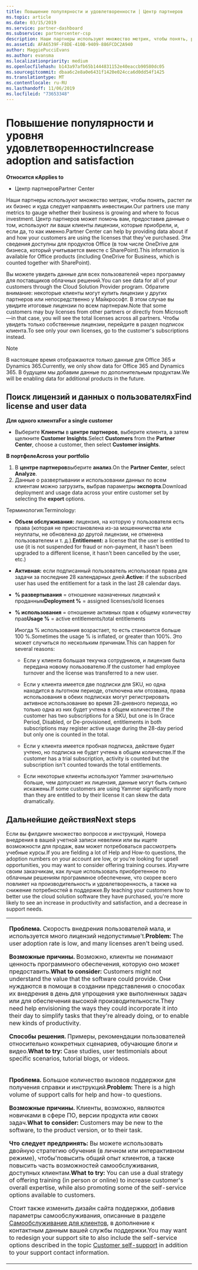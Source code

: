```yaml
---
title: Повышение популярности и удовлетворенности | Центр партнеров
ms.topic: article
ms.date: 03/15/2019
ms.service: partner-dashboard
ms.subservice: partnercenter-csp
description: Наши партнеры используют множество метрик, чтобы понять, растет ли их бизнес и куда следует направлять инвестиции. Центр партнеров может помочь вам, предоставив данные о том, используют ли ваши клиенты лицензии, которые приобрели, и, если да, то как именно.
ms.assetid: AFA6539F-F8DE-410B-9409-886FCDC2A940
author: MaggiePucciEvans
ms.author: evansma
ms.localizationpriority: medium
ms.openlocfilehash: b143a97afb65b1444831152e40eaccb90580dc05
ms.sourcegitcommit: dbaa6c2e8a0e6431f1420e024cca6d0dd54f1425
ms.translationtype: MT
ms.contentlocale: ru-RU
ms.lasthandoff: 11/06/2019
ms.locfileid: "73653348"
---
```

# <a name="increase-adoption-and-satisfaction"></a><span data-ttu-id="694a2-104">Повышение популярности и уровня удовлетворенности</span><span class="sxs-lookup"><span data-stu-id="694a2-104">Increase adoption and satisfaction</span></span>

<span data-ttu-id="694a2-105">**Относится к**</span><span class="sxs-lookup"><span data-stu-id="694a2-105">**Applies to**</span></span>

-  <span data-ttu-id="694a2-106">Центр партнеров</span><span class="sxs-lookup"><span data-stu-id="694a2-106">Partner Center</span></span>

<span data-ttu-id="694a2-107">Наши партнеры используют множество метрик, чтобы понять, растет ли их бизнес и куда следует направлять инвестиции.</span><span class="sxs-lookup"><span data-stu-id="694a2-107">Our partners use many metrics to gauge whether their business is growing and where to focus investment.</span></span> <span data-ttu-id="694a2-108">Центр партнеров может помочь вам, предоставив данные о том, используют ли ваши клиенты лицензии, которые приобрели, и, если да, то как именно.</span><span class="sxs-lookup"><span data-stu-id="694a2-108">Partner Center can help by providing data about if and how your customers are using the licenses that they've purchased.</span></span> <span data-ttu-id="694a2-109">Эти сведения доступны для продуктов Office (в том числе OneDrive для бизнеса, который учитывается вместе с SharePoint).</span><span class="sxs-lookup"><span data-stu-id="694a2-109">This information is available for Office products (including OneDrive for Business, which is counted together with SharePoint).</span></span>

<span data-ttu-id="694a2-110">Вы можете увидеть данные для всех пользователей через программу для поставщиков облачных решений.</span><span class="sxs-lookup"><span data-stu-id="694a2-110">You can see data for all of your customers through the Cloud Solution Provider program.</span></span> <span data-ttu-id="694a2-111">Обратите внимание: некоторые клиенты могут купить лицензии у других партнеров или непосредственно у Майкрософт. В этом случае вы увидите итоговые лицензии по всем партнерам.</span><span class="sxs-lookup"><span data-stu-id="694a2-111">Note that some customers may buy licenses from other partners or directly from Microsoft—in that case, you will see the total licenses across all partners.</span></span> <span data-ttu-id="694a2-112">Чтобы увидеть только собственные лицензии, перейдите в раздел подписок клиента.</span><span class="sxs-lookup"><span data-stu-id="694a2-112">To see only your own licenses, go to the customer's subscriptions instead.</span></span>

> [!NOTE]  
>  <span data-ttu-id="694a2-113">В настоящее время отображаются только данные для Office 365 и Dynamics 365.</span><span class="sxs-lookup"><span data-stu-id="694a2-113">Currently, we only show data for Office 365 and Dynamics 365.</span></span> <span data-ttu-id="694a2-114">В будущем мы добавим данные по дополнительным продуктам.</span><span class="sxs-lookup"><span data-stu-id="694a2-114">We will be enabling data for additional products in the future.</span></span>

## <a name="find-license-and-user-data"></a><span data-ttu-id="694a2-115">Поиск лицензий и данных о пользователях</span><span class="sxs-lookup"><span data-stu-id="694a2-115">Find license and user data</span></span>


<span data-ttu-id="694a2-116">**Для одного клиента**</span><span class="sxs-lookup"><span data-stu-id="694a2-116">**For a single customer**</span></span>

-   <span data-ttu-id="694a2-117">Выберите **Клиенты** в **центре партнеров**, выберите клиента, а затем щелкните **Customer Insights**.</span><span class="sxs-lookup"><span data-stu-id="694a2-117">Select **Customers** from the **Partner Center**, choose a customer, then select **Customer insights**.</span></span>

<span data-ttu-id="694a2-118">**В портфеле**</span><span class="sxs-lookup"><span data-stu-id="694a2-118">**Across your portfolio**</span></span>

1.  <span data-ttu-id="694a2-119">В **центре партнеров**выберите **анализ**.</span><span class="sxs-lookup"><span data-stu-id="694a2-119">On the **Partner Center**, select **Analyze**.</span></span>
2.  <span data-ttu-id="694a2-120">Данные о развертывании и использовании данных по всем клиентам можно загрузить, выбрав параметры **экспорта**.</span><span class="sxs-lookup"><span data-stu-id="694a2-120">Download deployment and usage data across your entire customer set by selecting the **export** options.</span></span>

<span data-ttu-id="694a2-121">Терминология:</span><span class="sxs-lookup"><span data-stu-id="694a2-121">Terminology:</span></span>

-   <span data-ttu-id="694a2-122">**Объем обслуживания:** лицензия, на которую у пользователя есть права (которая не приостановлена из-за мошенничества или неуплаты, не обновлена до другой лицензии, не отменена пользователем и т. д.).</span><span class="sxs-lookup"><span data-stu-id="694a2-122">**Entitlement:** a license that the user is entitled to use (it is not suspended for fraud or non-payment, it hasn't been upgraded to a different license, it hasn't been cancelled by the user, etc.)</span></span>

-   <span data-ttu-id="694a2-123">**Активная:** если подписанный пользователь использовал права для задачи за последние 28 календарных дней.</span><span class="sxs-lookup"><span data-stu-id="694a2-123">**Active:** if the subscribed user has used the entitlement for a task in the last 28 calendar days.</span></span>

-   <span data-ttu-id="694a2-124">**% развертывания** = отношение назначенных лицензий к проданным</span><span class="sxs-lookup"><span data-stu-id="694a2-124">**Deployment %** = assigned licenses/sold licenses</span></span>

-   <span data-ttu-id="694a2-125">**% использования** = отношение активных прав к общему количеству прав</span><span class="sxs-lookup"><span data-stu-id="694a2-125">**Usage %** = active entitlements/total entitlements</span></span>

    <span data-ttu-id="694a2-126">Иногда % использования возрастает, то есть становится больше 100 %.</span><span class="sxs-lookup"><span data-stu-id="694a2-126">Sometimes the usage % is inflated, or greater than 100%.</span></span> <span data-ttu-id="694a2-127">Это может случиться по нескольким причинам.</span><span class="sxs-lookup"><span data-stu-id="694a2-127">This can happen for several reasons:</span></span>

    -   <span data-ttu-id="694a2-128">Если у клиента большая текучка сотрудников, и лицензия была передана новому пользователю.</span><span class="sxs-lookup"><span data-stu-id="694a2-128">If the customer had employee turnover and the license was transferred to a new user.</span></span>

    -   <span data-ttu-id="694a2-129">Если у клиента имеется две подписки для SKU, но одна находится в льготном периоде, отключена или отозвана, права использования в обеих подписках могут регистрировать активное использование во время 28-дневного периода, но только одна из них будет учтена в общем количестве.</span><span class="sxs-lookup"><span data-stu-id="694a2-129">If the customer has two subscriptions for a SKU, but one is In Grace Period, Disabled, or De-provisioned, entitlements in both subscriptions may register active usage during the 28-day period but only one is counted in the total.</span></span>

    -   <span data-ttu-id="694a2-130">Если у клиента имеется пробная подписка, действие будет учтено, но подписка не будет учтена в общем количестве.</span><span class="sxs-lookup"><span data-stu-id="694a2-130">If the customer has a trial subscription, activity is counted but the subscription isn't counted towards the total entitlements.</span></span>

    -   <span data-ttu-id="694a2-131">Если некоторые клиенты используют Yammer значительно больше, чем допускает их лицензия, данные могут быть сильно искажены.</span><span class="sxs-lookup"><span data-stu-id="694a2-131">If some customers are using Yammer significantly more than they are entitled to by their license it can skew the data dramatically.</span></span>

## <a name="next-steps"></a><span data-ttu-id="694a2-132">Дальнейшие действия</span><span class="sxs-lookup"><span data-stu-id="694a2-132">Next steps</span></span>


<span data-ttu-id="694a2-133">Если вы филдинге множество вопросов и инструкций, Номера внедрения в вашей учетной записи невелики или вы ищете возможности для продаж, вам может потребоваться рассмотреть учебные курсы.</span><span class="sxs-lookup"><span data-stu-id="694a2-133">If you are fielding a lot of Help and How-to questions, the adoption numbers on your account are low, or you're looking for upsell opportunities, you may want to consider offering training courses.</span></span> <span data-ttu-id="694a2-134">Изучите своим заказчикам, как лучше использовать приобретенное по облачным решениям программное обеспечение, что скорее всего повлияет на производительность и удовлетворенность, а также на снижение потребностей в поддержке.</span><span class="sxs-lookup"><span data-stu-id="694a2-134">By teaching your customers how to better use the cloud solution software they have purchased, you're more likely to see an increase in productivity and satisfaction, and a decrease in support needs.</span></span>

<table>
<colgroup>
<col width="100%" />
</colgroup>
<tbody>
<tr class="odd">
<td><p><span data-ttu-id="694a2-135"><strong>Проблема.</strong> Скорость внедрения пользователей мала, и используется много лицензий недопустимые&#39;t.</span><span class="sxs-lookup"><span data-stu-id="694a2-135"><strong>Problem:</strong> The user adoption rate is low, and many licenses aren&#39;t being used.</span></span></p>
<p><span data-ttu-id="694a2-136"><strong>Возможные причины.</strong> Возможно, клиенты не понимают ценность программного обеспечения, которую оно может предоставить.</span><span class="sxs-lookup"><span data-stu-id="694a2-136"><strong>What to consider:</strong> Customers might not understand the value that the software could provide.</span></span> <span data-ttu-id="694a2-137">Они нуждаются в помощи в создании представления о способах их внедрения в день для упрощения уже выполненных задач или для обеспечения высокой производительности.</span><span class="sxs-lookup"><span data-stu-id="694a2-137">They need help envisioning the ways they could incorporate it into their day to simplify tasks that they're already doing, or to enable new kinds of productivity.</span></span></p>
<p><span data-ttu-id="694a2-138"><strong>Способы решения.</strong> Примеры, рекомендации пользователей относительно конкретных сценариев, обучающие блоги и видео.</span><span class="sxs-lookup"><span data-stu-id="694a2-138"><strong>What to try:</strong> Case studies, user testimonials about specific scenarios, tutorial blogs, or videos.</span></span></p></td>
</tr>
<tr class="even">
<td><p><span data-ttu-id="694a2-139"><strong>Проблема.</strong> Большое количество вызовов поддержки для получения справки и инструкций.</span><span class="sxs-lookup"><span data-stu-id="694a2-139"><strong>Problem:</strong> There is a high volume of support calls for help and how-to questions.</span></span></p>
<p><span data-ttu-id="694a2-140"><strong>Возможные причины.</strong> Клиенты, возможно, являются новичками в сфере ПО, версии продукта или своих задач.</span><span class="sxs-lookup"><span data-stu-id="694a2-140"><strong>What to consider:</strong> Customers may be new to the software, to the product version, or to their task.</span></span></p>
<p><span data-ttu-id="694a2-141"><strong>Что следует предпринять:</strong> Вы можете использовать двойную стратегию обучения (в личном или интерактивном режиме), чтобы&#39;повысить общий опыт клиентов, а также повысить часть возможностей самообслуживания, доступных клиентам.</span><span class="sxs-lookup"><span data-stu-id="694a2-141"><strong>What to try:</strong> You can use a dual strategy of offering training (in person or online) to increase customer&#39;s overall expertise, while also promoting some of the self-service options available to customers.</span></span></p>
<p><span data-ttu-id="694a2-142">Стоит также изменить дизайн сайта поддержки, добавив параметры самообслуживания, описанные в разделе <a href="customer-self-support.md" data-raw-source="[Customer self-support](customer-self-support.md)">Самообслуживание для клиентов</a>, в дополнение к контактным данным вашей службы поддержки.</span><span class="sxs-lookup"><span data-stu-id="694a2-142">You may want to redesign your support site to also include the self-service options described in the topic <a href="customer-self-support.md" data-raw-source="[Customer self-support](customer-self-support.md)">Customer self-support</a> in addition to your support contact information.</span></span></p></td>
</tr>
</tbody>
</table>

 

 

 



